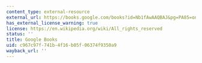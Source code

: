 ```yaml
---
content_type: external-resource
external_url: https://books.google.com/books?id=Nb1fAwAAQBAJ&pg=PA85=onepage#v=onepage&q&f=false
has_external_license_warning: true
license: https://en.wikipedia.org/wiki/All_rights_reserved
status: ''
title: Google Books
uid: c967c97f-741b-4f16-b05f-06374f9350a9
wayback_url: ''
---
```

